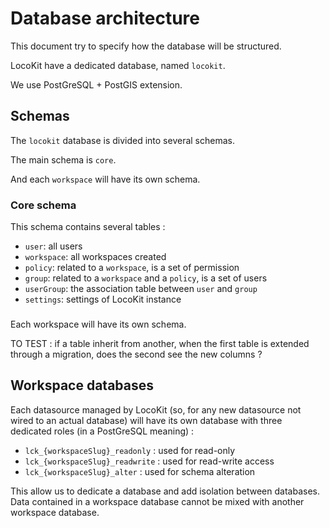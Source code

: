# Database architecture

This document try to specify how the database will be structured.

LocoKit have a dedicated database, named `locokit`.

We use PostGreSQL + PostGIS extension.

## Schemas

The `locokit` database is divided into several schemas.

The main schema is `core`.

And each `workspace` will have its own schema.

### Core schema

This schema contains several tables :
* `user`: all users
* `workspace`: all workspaces created
* `policy`: related to a `workspace`, is a set of permission
* `group`: related to a `workspace` and a `policy`, is a set of users
* `userGroup`: the association table between `user` and `group`
* `settings`: settings of LocoKit instance

###

Each workspace will have its own schema.

TO TEST : if a table inherit from another,
when the first table is extended through a migration,
does the second see the new columns ?

## Workspace databases

Each datasource managed by LocoKit (so, for any new datasource not wired to an actual database)
will have its own database with three dedicated roles (in a PostGreSQL meaning) :
* `lck_{workspaceSlug}_readonly` : used for read-only
* `lck_{workspaceSlug}_readwrite` : used for read-write access
* `lck_{workspaceSlug}_alter` : used for schema alteration

This allow us to dedicate a database and add isolation
between databases.
Data contained in a workspace database cannot be mixed
with another workspace database.
